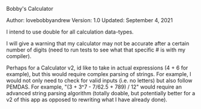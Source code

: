 Bobby's Calculator

Author: lovebobbyandrew
Version: 1.0
Updated: September 4, 2021

I intend to use double for all calculation data-types.

I will give a warning that my calculator may not be accurate after a certain number of digits (need to run tests to see what that specific # is with my compiler).

Perhaps for a Calculator v2, id like to take in actual expressions (4 + 6 for example), but this would require complex parsing of strings. For example, I would not only need 
to check for valid inputs (i.e. no letters) but also follow PEMDAS. For example, "(3 + 3^7 - 7/62.5 + 789) / 12" would require an advanced string parsing algorithm (totally doable,
but potentially better for a v2 of this app as opposed to rewriting what I have already done).

